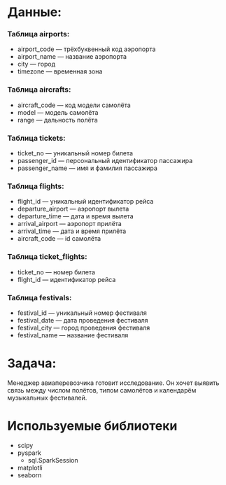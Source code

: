 # Данные:
### Таблица airports:
- airport_code — трёхбуквенный код аэропорта
- airport_name — название аэропорта
- city — город
- timezone — временная зона
### Таблица aircrafts:
- aircraft_code — код модели самолёта
- model — модель самолёта
- range — дальность полёта
### Таблица tickets:
- ticket_no — уникальный номер билета
- passenger_id — персональный идентификатор пассажира
- passenger_name — имя и фамилия пассажира
### Таблица flights:
- flight_id — уникальный идентификатор рейса
- departure_airport — аэропорт вылета
- departure_time — дата и время вылета
- arrival_airport — аэропорт прилёта
- arrival_time — дата и время прилёта
- aircraft_code — id самолёта
### Таблица ticket_flights:
- ticket_no — номер билета
- flight_id — идентификатор рейса
### Таблица festivals:
- festival_id — уникальный номер фестиваля
- festival_date — дата проведения фестиваля
- festival_city — город проведения фестиваля
- festival_name — название фестиваля

# Задача:
Менеджер авиаперевозчика готовит исследование. Он хочет выявить связь между числом полётов, типом самолётов и календарём музыкальных фестивалей.

# Используемые библиотеки
- scipy
- pyspark
  - sql.SparkSession
- matplotli
- seaborn
